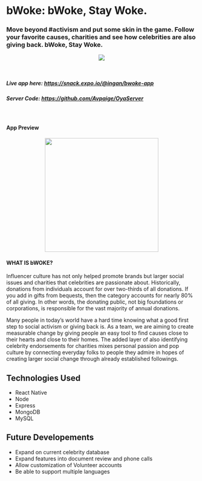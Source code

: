 # bWoke: bWoke, Stay Woke.

### Move beyond #activism and put some skin in the game. Follow your favorite causes, charities and see how celebrities are also giving back. bWoke, Stay Woke.

<p align="center">
  <img src="https://media.giphy.com/media/xULW8uYVeNcqgmyxry/giphy.gif">
</p>
<br>

##### Live app here: https://snack.expo.io/@ingan/bwoke-app

##### Server Code: https://github.com/Avpaige/OyaServer

<br>

#### App Preview
<p align="center">
  <img src="./assets/bwoke.gif" width="300">
</p>


#### WHAT IS bWOKE?
Influencer culture has not only helped promote brands but larger social issues and charities that celebrities are passionate about. Historically, donations from individuals account for over two-thirds of all donations. If you add in gifts from bequests, then the category accounts for nearly 80% of all giving. In other words, the donating public, not big foundations or corporations, is responsible for the vast majority of annual donations. 

Many people in today’s world have a hard time knowing what a good first step to social activism or giving back is. As a team, we are aiming to create measurable change by giving people an easy tool to find causes close to their hearts and close to their homes. The added layer of also identifying celebrity endorsements for charities mixes personal passion and pop culture by connecting everyday folks to people they admire in hopes of creating larger social change through already established followings. 

## Technologies Used
* React Native
* Node
* Express
* MongoDB
* MySQL

## Future Developements
* Expand on current celebrity database
* Expand features into document review and phone calls
* Allow customization of Volunteer accounts
* Be able to support multiple languages